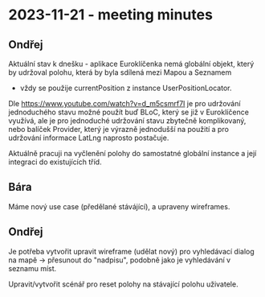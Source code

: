 # 2023-11-21 - meeting minutes

## Ondřej

Aktuální stav k dnešku - aplikace Euroklíčenka nemá globální objekt,
který by udržoval polohu, která by byla sdílená mezi Mapou a Seznamem
- vždy se použije currentPosition z instance UserPositionLocator.

Dle https://www.youtube.com/watch?v=d_m5csmrf7I je pro udržování
jednoduchého stavu možné použít buď BLoC, který se již v Euroklíčence
využívá, ale je pro jednoduché udržování stavu zbytečně komplikovaný,
nebo balíček Provider, který je výrazně jednodušší na použití a pro
udržování informace LatLng naprosto postačuje.

Aktuálně pracuji na vyčlenění polohy do samostatné globální instance
a její integraci do existujících tříd.

## Bára

Máme nový use case (předělané stávájící), a upraveny wireframes.

## Ondřej

Je potřeba vytvořit upravit wireframe (udělat nový) pro vyhledávací
dialog na mapě -> přesunout do "nadpisu", podobně jako je vyhledávání
v seznamu míst.

Upravit/vytvořit scénář pro reset polohy na stávající polohu uživatele.
